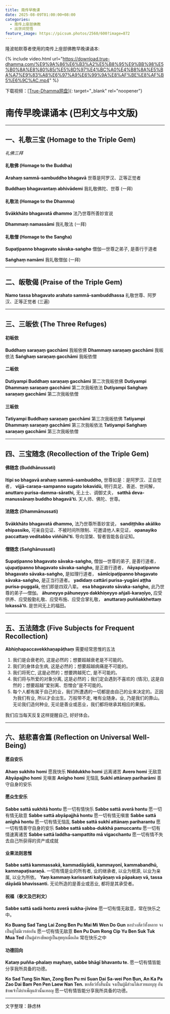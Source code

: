 ```yaml
---
title: 南传早晚课
date: 2025-08-09T01:00:00+08:00
categories:
  - 南传上座部佛教
  - 出世间觉悟
feature_image: https://picsum.photos/2560/600?image=872
---
```

隆波帕默尊者使用的南传上座部佛教早晚课诵本:

{% include video.html url="https://download.true-dhamma.com/%E9%9A%86%E6%B3%A2%E5%B8%95%E9%BB%98%E5%B0%8A%E8%80%85/%E5%8D%97%E4%BC%A0%E4%B8%8A%E5%BA%A7%E9%83%A8%E6%97%A9%E6%99%9A%E8%AF%BE%E8%AF%B5%E6%9C%AC.mp4" %}

下载视频：[\[True-Dhamma网盘\]](https://download.true-dhamma.com/%E9%9A%86%E6%B3%A2%E5%B8%95%E9%BB%98%E5%B0%8A%E8%80%85/%E5%8D%97%E4%BC%A0%E4%B8%8A%E5%BA%A7%E9%83%A8%E6%97%A9%E6%99%9A%E8%AF%BE%E8%AF%B5%E6%9C%AC.mp4){: target="_blank" rel="noopener"}

# 南传早晚课诵本 (巴利文与中文版)

---

## 一、礼敬三宝 (Homage to the Triple Gem)

*礼佛三拜*

#### 礼敬佛 (Homage to the Buddha)
**Arahaṃ sammā-sambuddho bhagavā**
世尊是阿罗汉、正等正觉者

**Buddhaṃ bhagavantaṃ abhivādemi**
我礼敬佛陀、世尊 (一拜)

#### 礼敬法 (Homage to the Dhamma)
**Svākkhāto bhagavatā dhammo**
法乃世尊所善妙宣说

**Dhammaṃ namassāmi**
我礼敬法 (一拜)

#### 礼敬僧 (Homage to the Sangha)
**Supaṭipanno bhagavato sāvaka-saṅgho**
僧伽—世尊之弟子, 是善行于道者

**Saṅghaṃ namāmi**
我礼敬僧伽 (一拜)

---

## 二、皈敬偈 (Praise of the Triple Gem)

**Namo tassa bhagavato arahato sammā-sambuddhassa**
礼敬世尊、阿罗汉、正等正觉者 (三遍)

---

## 三、三皈依 (The Three Refuges)

#### 初皈依
**Buddhaṃ saraṇaṃ gacchāmi**
我皈依佛
**Dhammaṃ saraṇaṃ gacchāmi**
我皈依法
**Saṅghaṃ saraṇaṃ gacchāmi**
我皈依僧

#### 二皈依
**Dutiyampi Buddhaṃ saraṇaṃ gacchāmi**
第二次我皈依佛
**Dutiyampi Dhammaṃ saraṇaṃ gacchāmi**
第二次我皈依法
**Dutiyampi Saṅghaṃ saraṇaṃ gacchāmi**
第二次我皈依僧

#### 三皈依
**Tatiyampi Buddhaṃ saraṇaṃ gacchāmi**
第三次我皈依佛
**Tatiyampi Dhammaṃ saraṇaṃ gacchāmi**
第三次我皈依法
**Tatiyampi Saṅghaṃ saraṇaṃ gacchāmi**
第三次我皈依僧

---

## 四、三宝随念 (Recollection of the Triple Gem)

#### 佛随念 (Buddhānussati)
**Itipi so bhagavā arahaṃ sammā-sambuddho,**
世尊如是：是阿罗汉、正自觉者，
**vijjā-caraṇa-sampanno sugato lokavidū,**
明行具足、善逝、世间解，
**anuttaro purisa-damma-sārathi,**
无上士、调御丈夫，
**satthā deva-manussānaṃ buddho bhagavā’ti.**
天人师、佛陀、世尊。

#### 法随念 (Dhammānussati)
**Svākkhāto bhagavatā dhammo,**
法乃世尊所善妙宣说，
**sandiṭṭhiko akāliko ehipassiko,**
可亲自见证、不被时间所限制、可邀请他人来见证，
**opanayiko paccattaṃ veditabbo viññūhī’ti.**
导向涅槃、智者皆能各自证知。

#### 僧随念 (Saṅghānussati)
**Supaṭipanno bhagavato sāvaka-saṅgho,**
僧伽—世尊的弟子, 是善行道者，
**ujupaṭipanno bhagavato sāvaka-saṅgho,**
是正直行道者，
**ñāyapaṭipanno bhagavato sāvaka-saṅgho,**
是如理行道者，
**sāmīcipaṭipanno bhagavato sāvaka-saṅgho,**
是正当行道者。
**yadidaṃ cattāri purisa-yugāni aṭṭha purisa-puggalā,**
他们即是四双八辈。
**esa bhagavato sāvaka-saṅgho,**
此乃世尊的弟子—僧伽。
**āhuneyyo pāhuneyyo dakkhiṇeyyo añjali-karaṇīyo,**
应受供养、应受殷勤礼敬、应受布施、应受合掌礼敬，
**anuttaraṃ puññakkhettaṃ lokassā’ti.**
是世间无上的福田。

---

## 五、五法随念 (Five Subjects for Frequent Recollection)

**Abhiṇhapaccavekkhaṇapāṭhaṃ**
需要经常思惟的五法

1.  我们是会衰老的, 这是必然的；想要超越衰老是不可能的。
2.  我们的身体会生病, 这是必然的；想要超越病痛是不可能的。
3.  我们将死亡, 这是必然的；想要跨越死亡, 是不可能的。
4.  我们将与所爱的对象分离, 这是必然的；我们定会遇到不喜欢的 (情况), 这是自然的；想要超越“爱别离、怨憎会”是不可能的。
5.  每个人都有属于自己的业，我们所遭遇的一切都是由自己的业来决定的。正因为我们有业, 所以才会出生。万般带不走, 唯有业随身。业, 乃是我们的靠山。无论我们造何种业, 无论是善业或恶业，我们都将继承其相应的果报。

我们应当每天反复这样提醒自己, 好好体会。

---

## 六、慈悲喜舍篇 (Reflection on Universal Well-Being)

#### 愿自安乐
**Ahaṃ sukhito homi**
愿我快乐
**Niddukkho homi**
远离诸苦
**Avero homi**
无敌意
**Abyāpajjho homi**
无嗔害
**Anīgho homi**
无恼乱
**Sukhī attānaṃ pariharāmi**
善守自身的安乐

#### 愿众生安乐
**Sabbe sattā sukhitā hontu**
愿一切有情快乐
**Sabbe sattā averā hontu**
愿一切有情无敌意
**Sabbe sattā abyāpajjhā hontu**
愿一切有情无嗔害
**Sabbe sattā anīghā hontu**
愿一切有情无恼乱
**Sabbe sattā sukhī attānaṃ pariharantu**
愿一切有情善守自身的安乐
**Sabbe sattā sabba-dukkhā pamuccantu**
愿一切有情速离诸苦
**Sabbe sattā laddha-sampattito mā vigacchantu**
愿一切有情不失去自己所获得的资产或成就

#### 业果法则思惟
**Sabbe sattā kammassakā, kammadāyādā, kammayonī, kammabandhū, kammapaṭisaraṇā.**
一切有情是业的所有者, 业的继承者, 以业为根源, 以业为亲属, 以业为所依。
**Yaṃ kammaṃ karissanti kalyāṇaṃ vā pāpakaṃ vā, tassa dāyādā bhavissanti.**
无论所造的是善业或恶业, 都将是其承受者。

#### 祝福（泰文及巴利文）
**Sabbe sattā sadā hontu averā sukha-jīvino**
愿一切有情无敌意，常在快乐之中。

**Ko Buang Sad Tang Lai Zong Ben Pu Mai Mi Wen Do Gun**
ขอปวงสัตว์ทั้งหลาย จงเป็นผู้ไม่มีเวรต่อกัน
愿一切有情无敌意
**Ben Pu Dum Rong Cip Yu Ben Suk Tuk Mua Ted**
เป็นผู้ดำรงชีพอยู่เป็นสุขทุกเมื่อเถิด
常在快乐之中

#### 功德回向
**Kataṃ puñña-phalaṃ mayhaṃ, sabbe bhāgī bhavantu te.**
愿一切有情皆能分享我所具备的功德。

**Ko Sad Tung Sin Nan, Zong Ben Pu mi Suan Dai Sa-wei Pon Bun, An Ka Pa Zao Dai Bam Pen Pen Laew Nan Ten.**
ขอสัตว์ทั้งสิ้นนั้น จงเป็นผู้มีส่วนได้เสวยผลบุญ อันข้าพเจ้าได้บำเพ็ญแล้วนั้นเทอญ
愿一切有情皆能分享我所具备的功德。

---
文字整理：静虑林
